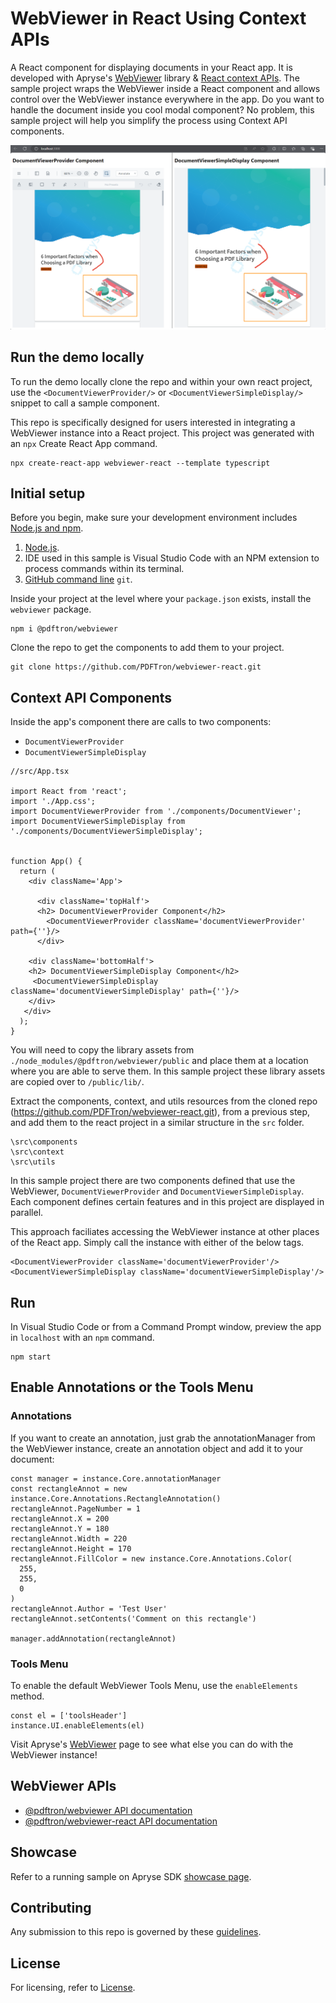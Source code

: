# WebViewer in React Using Context APIs

A React component for displaying documents in your React app. It is developed with Apryse's [WebViewer](https://docs.apryse.com/documentation/web/) library & [React context APIs](https://react.dev/learn/passing-data-deeply-with-context). The sample project wraps the WebViewer inside a React component and allows control over the WebViewer instance everywhere in the app. Do you want to handle the document inside you cool modal component? No problem, this sample project will help you simplify the process using Context API components.

![DocumentViewer and DocumentViewerSimpleDisplay Components shown side by side](2Components-side-side.png)

## Run the demo locally

To run the demo locally clone the repo and within your own react project, use the `<DocumentViewerProvider/>` or `<DocumentViewerSimpleDisplay/>` snippet to call a sample component.



This repo is specifically designed for users interested in integrating a WebViewer instance into a React project. This project was generated with an `npx` Create React App command. 

```
npx create-react-app webviewer-react --template typescript
```

## Initial setup

Before you begin, make sure your development environment includes [Node.js and npm](https://www.npmjs.com/get-npm).


1. [Node.js](https://nodejs.org/en).
2. IDE used in this sample is Visual Studio Code with an NPM extension to process commands within its terminal.
3. [GitHub command line](https://github.com/git-guides/install-git) `git`.

Inside your project at the level where your `package.json` exists, install the `webviewer` package.

```
npm i @pdftron/webviewer
```

Clone the repo to get the components to add them to your project.

```
git clone https://github.com/PDFTron/webviewer-react.git

```

## Context API Components

Inside the app's component there are calls to two components: 

* `DocumentViewerProvider`
* `DocumentViewerSimpleDisplay`

```
//src/App.tsx

import React from 'react';
import './App.css';
import DocumentViewerProvider from './components/DocumentViewer';
import DocumentViewerSimpleDisplay from './components/DocumentViewerSimpleDisplay';


function App() {
  return (
    <div className='App'>

      <div className='topHalf'>
      <h2> DocumentViewerProvider Component</h2>
        <DocumentViewerProvider className='documentViewerProvider' path={''}/>
      </div>

    <div className='bottomHalf'>
    <h2> DocumentViewerSimpleDisplay Component</h2>
     <DocumentViewerSimpleDisplay className='documentViewerSimpleDisplay' path={''}/>
    </div>
   </div>
  );
}
```

You will need to copy the library assets from `./node_modules/@pdftron/webviewer/public` and place them at a location where you are able to serve them. In this sample project these library assets are copied over to `/public/lib/`. 

Extract the components, context, and utils resources from the cloned repo (https://github.com/PDFTron/webviewer-react.git), from a previous step, and add them to the react project in a similar structure in the `src` folder.

```
\src\components
\src\context
\src\utils
```

In this sample project there are two components defined that use the WebViewer, `DocumentViewerProvider` and `DocumentViewerSimpleDisplay`. Each component defines certain features and in this project are displayed in parallel. 

This approach faciliates accessing the WebViewer instance at other places of the React app. Simply call the instance with either of the below tags.

```
<DocumentViewerProvider className='documentViewerProvider'/>
<DocumentViewerSimpleDisplay className='documentViewerSimpleDisplay'/>
```

## Run

In Visual Studio Code or from a Command Prompt window, preview the app in `localhost` with an `npm` command. 

```
npm start
```

## Enable Annotations or the Tools Menu


### Annotations

If you want to create an annotation, just grab the annotationManager from the WebViewer instance, create an annotation object and add it to your document:

```
const manager = instance.Core.annotationManager
const rectangleAnnot = new instance.Core.Annotations.RectangleAnnotation()
rectangleAnnot.PageNumber = 1
rectangleAnnot.X = 200
rectangleAnnot.Y = 180
rectangleAnnot.Width = 220
rectangleAnnot.Height = 170
rectangleAnnot.FillColor = new instance.Core.Annotations.Color(
  255,
  255,
  0
)
rectangleAnnot.Author = 'Test User'
rectangleAnnot.setContents('Comment on this rectangle')

manager.addAnnotation(rectangleAnnot)
```

### Tools Menu


To enable the default WebViewer Tools Menu, use the `enableElements` method.

```
const el = ['toolsHeader']
instance.UI.enableElements(el)
```

Visit Apryse's [WebViewer](https://docs.apryse.com/documentation/web/) page to see what else you can do with the WebViewer instance!

## WebViewer APIs

* [@pdftron/webviewer API documentation](https://docs.apryse.com/api/web/global.html#WebViewer__anchor)
* [@pdftron/webviewer-react API documentation](https://github.com/ApryseSDK/webviewer-react)

## Showcase

Refer to a running sample on Apryse SDK [showcase page](https://showcase.apryse.com/).

## Contributing

Any submission to this repo is governed by these [guidelines](/CONTRIBUTING.md).


## License

For licensing, refer to [License](LICENSE).



